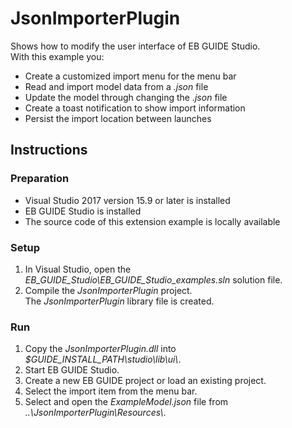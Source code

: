 # JsonImporterPlugin


Shows how to modify the user interface of EB GUIDE Studio.\
With this example you:
* Create a customized import menu for the menu bar 
* Read and import model data from a _.json_ file
* Update the model through changing the _.json_ file
* Create a toast notification to show import information
* Persist the import location between launches

## Instructions

### Preparation

* Visual Studio 2017 version 15.9 or later is installed
* EB GUIDE Studio is installed
* The source code of this extension example is locally available

### Setup

1. In Visual Studio, open the _EB\_GUIDE\_Studio\\EB\_GUIDE\_Studio\_examples.sln_ solution file.
2. Compile the _JsonImporterPlugin_ project.\
The _JsonImporterPlugin_ library file is created. 

### Run

1. Copy the _JsonImporterPlugin.dll_ into _$GUIDE\_INSTALL\_PATH\\studio\\lib\\ui\\_.
2. Start EB GUIDE Studio.
3. Create a new EB GUIDE project or load an existing project.
4. Select the import item from the menu bar.
5. Select and open the _ExampleModel.json_ file from _..\\JsonImporterPlugin\\Resources\\_.
